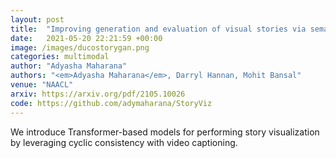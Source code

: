 ```yaml
---
layout: post
title:  "Improving generation and evaluation of visual stories via semantic consistency"
date:   2021-05-20 22:21:59 +00:00
image: /images/ducostorygan.png
categories: multimodal
author: "Adyasha Maharana"
authors: "<em>Adyasha Maharana</em>, Darryl Hannan, Mohit Bansal"
venue: "NAACL"
arxiv: https://arxiv.org/pdf/2105.10026
code: https://github.com/adymaharana/StoryViz
---
```


We introduce Transformer-based models for performing story visualization by leveraging cyclic consistency with video captioning.